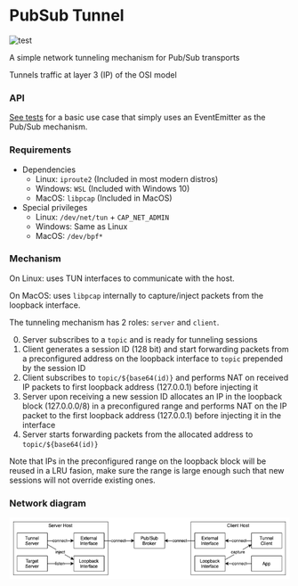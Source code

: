 # PubSub Tunnel

![test](https://github.com/akiroz/pubsub-tunnel/workflows/test/badge.svg)

A simple network tunneling mechanism for Pub/Sub transports

Tunnels traffic at layer 3 (IP) of the OSI model

### API

[See tests](test/index.spec.ts) for a basic use case that simply uses an EventEmitter as the Pub/Sub mechanism.

### Requirements

-   Dependencies
    - Linux: `iproute2` (Included in most modern distros)
    - Windows: `WSL` (Included with Windows 10)
    - MacOS: `libpcap` (Included in MacOS)
-   Special privileges
    - Linux: `/dev/net/tun` + `CAP_NET_ADMIN`
    - Windows: Same as Linux
    - MacOS: `/dev/bpf*`

### Mechanism

On Linux: uses TUN interfaces to communicate with the host.

On MacOS: uses `libpcap` internally to capture/inject packets from the
loopback interface.

The tunneling mechanism has 2 roles: `server` and `client`.

0. Server subscribes to a `topic` and is ready for tunneling sessions
1. Client generates a session ID (128 bit) and start forwarding packets from a
   preconfigured address on the loopback interface to `topic` prepended
   by the session ID
2. Client subscribes to `topic/${base64(id)}` and performs NAT
   on received IP packets to first loopback address (127.0.0.1) before injecting it
3. Server upon receiving a new session ID allocates an IP in the loopback block
   (127.0.0.0/8) in a preconfigured range and performs NAT on the IP packet
   to the first loopback address (127.0.0.1) before injecting it in the interface
4. Server starts forwarding packets from the allocated address to `topic/${base64(id)}`

Note that IPs in the preconfigured range on the loopback block will be reused
in a LRU fasion, make sure the range is large enough such that new sessions will
not override existing ones.

### Network diagram

![](network.png)
